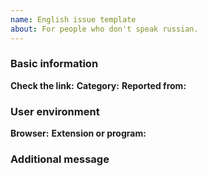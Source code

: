 ```yaml
---
name: English issue template
about: For people who don't speak russian.
---
```


### Basic information

**Check the link:** <!-- Next to this phrase, include the link you want to test. -->
**Category:** <!-- There are three categories: Anti-adblock, Pop-up and Breakage. -->
**Reported from:** <!-- In which country is your IP address? -->

### User environment

**Browser:**
**Extension or program:** 

### Additional message

